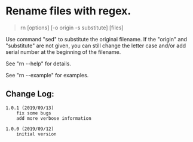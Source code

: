 # Rename files with regex.

> rn [options] [-o origin -s substitute] [files]

Use command "sed" to substitute the original filename. If the "origin" 
and "substitute" are not given, you can still change the letter case and/or
add serial number at the beginning of the filename.

See "rn --help" for details.

See "rn --example" for examples.

Change Log:
--------------
    1.0.1 (2019/09/13)
        fix some bugs
        add more verbose information

    1.0.0 (2019/09/12)
        initial version
